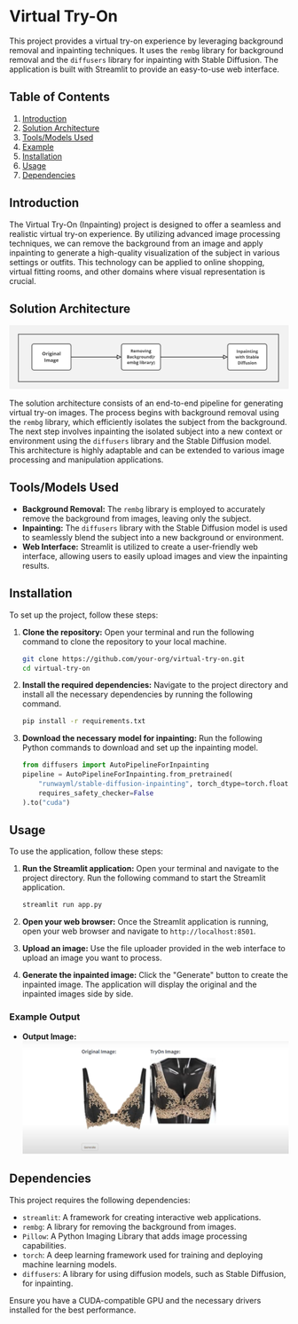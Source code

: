 
# Virtual Try-On

This project provides a virtual try-on experience by leveraging background removal and inpainting techniques. It uses the `rembg` library for background removal and the `diffusers` library for inpainting with Stable Diffusion. The application is built with Streamlit to provide an easy-to-use web interface.

## Table of Contents
1. [Introduction](#introduction)
2. [Solution Architecture](#solution-architecture)
3. [Tools/Models Used](#toolsmodels-used)
4. [Example](#example)
5. [Installation](#installation)
6. [Usage](#usage)
7. [Dependencies](#dependencies)

## Introduction

The Virtual Try-On (Inpainting) project is designed to offer a seamless and realistic virtual try-on experience. By utilizing advanced image processing techniques, we can remove the background from an image and apply inpainting to generate a high-quality visualization of the subject in various settings or outfits. This technology can be applied to online shopping, virtual fitting rooms, and other domains where visual representation is crucial.

## Solution Architecture

![Solution Architecture Diagram](https://github.com/Prajnabhandary/VITON/blob/main/Inpainting/Arch_daigram.jpg)

The solution architecture consists of an end-to-end pipeline for generating virtual try-on images. The process begins with background removal using the `rembg` library, which efficiently isolates the subject from the background. The next step involves inpainting the isolated subject into a new context or environment using the `diffusers` library and the Stable Diffusion model. This architecture is highly adaptable and can be extended to various image processing and manipulation applications.

## Tools/Models Used

- **Background Removal:** The `rembg` library is employed to accurately remove the background from images, leaving only the subject.
- **Inpainting:** The `diffusers` library with the Stable Diffusion model is used to seamlessly blend the subject into a new background or environment.
- **Web Interface:** Streamlit is utilized to create a user-friendly web interface, allowing users to easily upload images and view the inpainting results.

## Installation

To set up the project, follow these steps:

1. **Clone the repository:** Open your terminal and run the following command to clone the repository to your local machine.

    ```sh
    git clone https://github.com/your-org/virtual-try-on.git
    cd virtual-try-on
    ```

2. **Install the required dependencies:** Navigate to the project directory and install all the necessary dependencies by running the following command.

    ```sh
    pip install -r requirements.txt
    ```

3. **Download the necessary model for inpainting:** Run the following Python commands to download and set up the inpainting model.

    ```python
    from diffusers import AutoPipelineForInpainting
    pipeline = AutoPipelineForInpainting.from_pretrained(
        "runwayml/stable-diffusion-inpainting", torch_dtype=torch.float16, variant="fp16", safety_checker=None,
        requires_safety_checker=False
    ).to("cuda")
    ```

## Usage

To use the application, follow these steps:

1. **Run the Streamlit application:** Open your terminal and navigate to the project directory. Run the following command to start the Streamlit application.

    ```sh
    streamlit run app.py
    ```

2. **Open your web browser:** Once the Streamlit application is running, open your web browser and navigate to `http://localhost:8501`.

3. **Upload an image:** Use the file uploader provided in the web interface to upload an image you want to process.

4. **Generate the inpainted image:** Click the "Generate" button to create the inpainted image. The application will display the original and the inpainted images side by side.


### Example Output


- **Output Image:**
  ![Example Input](https://raw.githubusercontent.com/Prajnabhandary/VITON/main/Inpainting/img_3.png)




## Dependencies

This project requires the following dependencies:

- `streamlit`: A framework for creating interactive web applications.
- `rembg`: A library for removing the background from images.
- `Pillow`: A Python Imaging Library that adds image processing capabilities.
- `torch`: A deep learning framework used for training and deploying machine learning models.
- `diffusers`: A library for using diffusion models, such as Stable Diffusion, for inpainting.

Ensure you have a CUDA-compatible GPU and the necessary drivers installed for the best performance.

